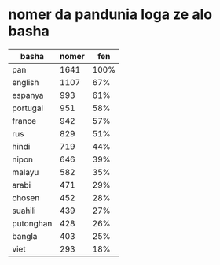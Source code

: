 # nomer da pandunia loga ze alo basha

| basha | nomer | fen |
|-------|-------|-----|
| pan | 1641 | 100% |
| english | 1107 | 67% |
| espanya | 993 | 61% |
| portugal | 951 | 58% |
| france | 942 | 57% |
| rus | 829 | 51% |
| hindi | 719 | 44% |
| nipon | 646 | 39% |
| malayu | 582 | 35% |
| arabi | 471 | 29% |
| chosen | 452 | 28% |
| suahili | 439 | 27% |
| putonghan | 428 | 26% |
| bangla | 403 | 25% |
| viet | 293 | 18% |
